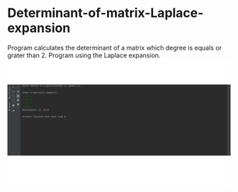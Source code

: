 # Determinant-of-matrix-Laplace-expansion
Program calculates the determinant of a matrix which degree is equals or grater than 2.
Program using the Laplace expansion.
![wynik](./images/result.png) 
